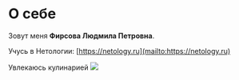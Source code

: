 # О себе 

Зовут меня **Фирсова Людмила Петровна**.

Учусь в Нетологии: [https://netology.ru](mailto:https://netology.ru)

Увлекаюсь кулинарией ![](https://yandex.ru/images/search?pos=0&from=tabbar&img_url=https%3A%2F%2Fmir-s3-cdn-cf.behance.net%2Fproject_modules%2Fmax_3840%2F01e7d163047657.5aa426637e641.jpg&text=%D0%BA%D1%83%D0%BB%D0%B8%D0%BD%D0%B0%D1%80%D0%B8%D1%8F&rpt=simage&lr=213)